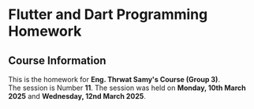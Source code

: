# Flutter and Dart Programming Homework

## Course Information
This is the homework for **Eng. Thrwat Samy's Course (Group 3)**.  
The session is Number **11**.
The session was held on **Monday, 10th March 2025** and **Wednesday, 12nd March 2025**.
